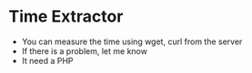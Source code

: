 # Time Extractor
  * You can measure the time using wget, curl from the server  
  * If there is a problem, let me know  
  * It need a PHP    
